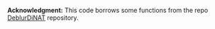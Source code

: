 **Acknowledgment:** This code borrows some functions from the repo [DeblurDiNAT](https://github.com/HanzhouLiu/DeblurDiNAT) repository.
